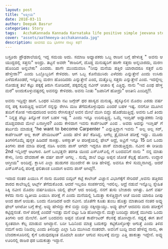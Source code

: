```yaml
---
layout: post
title: "ಆತ್ಮೀಯ"
date: 2018-03-11
author: Deepak Basrur
categories: Story
tags:	AcchaKannada Kannada Karnataka life positive simple jeevana story kathe village shortstory
cover: "assets/aathmeeya-acchakannada.jpg"
description: ಜೀವನದ ಬಿಡಿ ಭಾಗಗಳ ನಾಲ್ಕು ಕಥೆ!
---
```

<p align = "justify">ಬಸ್ರೂರು ಪ್ರೌಢಶಾಲೆಯಲ್ಲಿ ಇದ್ದ ಸಮಯ ಅದು. ಸಮಾಜ ಅಧ್ಯಾಪಕರು ಒಬ್ಬ ರಾಜನ ಬಗ್ಗೆ ಹೇಳುತ್ತ " ಅವನು ಆ ಯುದ್ದದಲ್ಲಿ ಸತ್ತನು" ಅಂದ್ರು. ತಟ್ಟನೆ ಅವರೇ "ರಾಜರಿಗೆ, ದೊಡ್ಡ ಮನುಷ್ಯರಿಗೆ ಹಾಗೇ ಸತ್ತರು ಅನ್ನಬಾರದು, ಮರಣ ಹೊಂದಿದ  ಅನ್ನಬೇಕು" ಎಂದರು. ಹಾಗೇ ಮುಂದುವರಿಸಿ "ನೀವು ಮನೆಯ ಹತ್ತಿರ ಯಾರಾದರೂ ಸತ್ತರೆ ಏನು ಹೇಳ್ತೀರಾ?" ಎಂದು ಒಬ್ಬೊಬ್ಬರಿಗೆ ಕೇಳಿದರು. ಆಗ ಒಬ್ಬ ಕೊನೆಯುಸಿರು ಎಳೆದರು ಎನ್ನುತ್ತೇನೆ ಎಂದು ಉಸಿರು ಎಳೆದುಕೊಂಡರೆ, ಇನ್ನೂಬ್ಬ ಮರಣ ಹೊಂದಿದರು ಎನ್ನುತ್ತೇನೆ ಎಂದ, ಮತ್ತೊಬ್ಬ ಸತ್ತರು ಎನ್ನುತ್ತೇನೆ ಎಂದ. ಇದನ್ನೇಲ್ಲ ನೋಡುತ್ತ ತಲೆ ಕೆಟ್ಟು ಪಕ್ಕಕ್ಕೆ ತಿರುಗಿ ನೋಡಿದರೆ, ಪಕ್ಕದಲ್ಲಿದ್ದ ನವೀನ್ ಆಚಾರಿ ಕೈ ಎತ್ತಿದ್ದ. ನಾನು "ಇವ ಎಂಥ ಹೇಳ್ತ ಮರೆ" ಅಂದುಕೊಳ್ಳುವಷ್ಟರಲ್ಲಿ ಅವನನ್ನು ಕೇಳಿದರು. ಅವನು ನಿಂತು "ಜಪಾನಿಗೆ ಹೋದ್ರು" ಅಂತೀನಿ ಎಂದಿದ್ದ!!.</p>

<p align = "justify">ಅವನು ಇದ್ದಿದ್ದೇ ಹಾಗೆ. ಒಂಥರ ಸಿನಿಮಾ ನಟ ಜಗ್ಗೇಶ್ ಥರ ಹಾಸ್ಯದ ಮನುಷ್ಯ. ಹೈಸ್ಕೂಲಿನ ಮೊದಲ ಎರಡು ವರ್ಷ ನನ್ನ ಪಕ್ಕ ಕೂರುತ್ತಿದ್ದ ಅವನಿಗೆ ನನ್ನನ್ನು ರೇಗಿಸಿ ಮಜ ತೆಗೆದುಕೊಳ್ಳುವುದು ಎಂದರೆ ಬಹಳ ಇಷ್ಟ. ನನಗೋ ಮೂಗಿನ ತುದಿಗೆ ಕೋಪ ಇರುವುದರಿಂದ ಅವನು ರೇಗಿಸುತ್ತಲೆ ಅವನ ಮೇಲೆ ಮುಗಿ ಬಿದ್ದು ಹೊಡೆಯುತ್ತಿದ್ದೆ. ಅವನು ಒದೆ ತಿಂದು " ನಿನ್ನತ್ರ  ಪೆಟ್ಟು ತಿನ್ನೋಕೆ ನಂಗೆ ಬಹಳ ಇಷ್ಟ " ಎಂದು ಇನ್ನೂ ಉರಿಸುತ್ತಿದ್ದ. ಒಮ್ಮೆ ಇಂಗ್ಲಿಷ್ ಅಧ್ಯಾಪಕರು ನೀವು ದೊಡ್ಡವರಾದ ಮೇಲೆ ಏನಾಗ್ತೀರ? ಎಂದು ಕೇಳಿದಾಗ ಇವನು ಕಾರ್ಪೆಂಟರ್  ಎಂದ . ಅವರು ಅದನ್ನು ಇಂಗ್ಲಿಷ್ ಗೆ ತರ್ಜುಮೆ ಮಾಡುತ್ತ "he want to become Carpenter " ಎನ್ನುತ್ತಿದ್ಧಾಗ ಇವನು " ಅಲ್ಲ ಅಲ್ಲ ಸರ್, ಕಾರ್ಪೆಂಟರ್ ಅಲ್ಲ ಕಾರ್ ಪೇಯಿಂಟರ್" ಎಂದು ಹೇಳಿ ತಲೆ ಕೆಡಿಸಿದ್ದ. ಆಗೆಲ್ಲ ತ್ರೈಮಾಸಿಕ ಪರೀಕ್ಷೆ ಇಧ್ವು. ಮೂರು ತಿಂಗಳಿಗೊಮ್ಮೆ ಪುಸ್ತಕ ಹಿಡಿದರೆ ಸಾಕಿತ್ತು. ಅಕಸ್ಮಾತ್ ಆ ಪರೀಕ್ಷೆಯಲ್ಲಿ ಫೇಲ್ ಆದ್ರೆ, ಅವ್ರಿಗೆ ಇನ್ನೂ 15 ದಿನ ಒಂದು ತಿಂಗಳು ಪಾಠ ಮಾಡಿ ಪರೀಕ್ಷೆ ನಡಿಸಿ ಅವರು ಪಾಸ್ ಆಗದೇ ಇದ್ದರೂ ಪಾಸ್ ಮಾಡುತ್ತಿದ್ದರು. ನವೀನ ಈ ರೀತಿಯ 2nd ಇನ್ನಿಂಗ್ಸ್ ಆಟಗಾರ. ಹೀಗೆ ಒಂಭತ್ತನೇ ತರಗತಿ ಯಿಂದ ಎಸ್ಎಸ್ಎಲ್ಸಿ ಗೆ ಬಂದವನಿಗೆ ನಾನು " ನನ್ನ ಮಾತು ಕೇಳು, ನೀನು ದೇವರಾಣೆ ಈ ವರ್ಷ ಪಾಸ್ ಆಗಲ್ಲ . ಸುಮ್ನೆ ಶಾಲೆ ಬಿಟ್ಟು ಅಪ್ಪನ ಜೋತೆ ಕೆಲ್ಸಕ್ಕೆ ಹೋಗು. ಉದ್ದಾರ ಆಗ್ತೀಯ" ಅಂದಿದ್ದೆ. ಕ್ಲಾಸಿನ ಎಲ್ಲಾ ಹುಡುಗರ ಮುಂದೇನೆ ಈ ರೀತಿ ಹೇಳಿದ್ದೆ. ಅವನೂ ಕೇಳಿ ಸುಮ್ಮನಾಗಿದ್ದ. ಆದರೆ ಎಸ್ಎಸ್ಎಲ್ಸಿ ಪರೀಕ್ಷೆ ಫಲಿತಾಂಶ ಬಂದಾಗ ಅವನು ಪಾಸ್ ಆಗಿದ್ದ!!.</p>

<p align = "justify">ಇದಾದ ನಂತರ ಪಿಯುಸಿ ಗೆ ನಾನು ದೂರದ ಬಿದ್ಕಲ್ ಕಟ್ಟೆ ಕಾಲೇಜ್ ವಿಜ್ಞಾನ ವಿಭಾಗಕ್ಕೆಗೆ ಸೇರಿದರೆ ,ಅವನು ಹತ್ತಿರದ ಶಾರದ ಕಾಲೇಜ್ನಲ್ಲಿ ಆರ್ಟ್ಸ್ ತೆಗೆದುಕೊಂಡ. ಆದರೆ ಇಬ್ಬರೂ ಸಂಪರ್ಕದಲ್ಲಿ ಇರಲಿಲ್ಲ. ಆದ್ರೆ ನಡುವೆ ಇನ್ನೊಬ್ಬ ಸ್ನೇಹಿತ ಸಿಕ್ಕಿ ನವೀನ ಮೊದಲ ವರ್ಷಪಿಯುಸಿ ಯಲ್ಲಿ ಫೇಲ್ ಆದ ಅಂದಿದ್ದ. ನನಗೆ ತುಸು ಬೇಜಾರು ಆಗಿತ್ತು. ಹೀಗೆ ವರ್ಷ ಕಳೆದು ನಾನು ದ್ವಿತೀಯ ಪಿಯುಸಿ ಪರೀಕ್ಷೆ ಗೆ ಎಂದು ಮನೆಯಲ್ಲಿ ಓದುತ್ತಾ ಕುಳಿತ್ತಿದ್ಧಾಗ ಆಚೆ ಯಿಂದ ಯಾರೂ ದೀಪು ಅಂದ ಹಾಗೆ ಆಯಿತು. ಬಂದು ನೋಡಿದರೆ ಅದೇ ನವೀನ. ಜೊತೆಗೇ ಕೂತು ತುಂಬ ಹೊತ್ತು ಮಾತಾಡಿದ ನಂತರ ಅವ್ನು ಫೇಲ್ ಆಗಿರೋ ಬಗ್ಗೆ ಕೇಳ್ದೆ. ಅವ್ನು ಹೇಳಿದ್ದು ಕೇಳಿ ಬಿದ್ದು ಬಿದ್ದು ನಕ್ಕೀದ್ದಾಯ್ತು. ಅವ್ನು ಫೇಲ್ ಆದವನು ಮರು ಪರೀಕ್ಷೆಗೆ ಕಟ್ಟಿದ್ದನಂತೆ.  ನಾಳೆ ಪರೀಕ್ಷೆ ಎಂದರೆ ಇವತ್ತು ಮನೆ ಬಿಟ್ಟು ಓಡಿ ಹೋಗಿದ್ದಾನೆ. ಮತ್ತೇ ಬಂದಿದ್ದು ಪರೀಕ್ಷೆ ಮುಗಿದು ಒಂದು ತಿಂಗಳು ಆದ ಮೇಲೆನೆ. ಹೀಗೆ ಬಂದವನು ಅಪ್ಪನ ಜೋತೆ ಕಾರ್ಪೆಂಟರ್  ಕೆಲಸಕ್ಕೆ ಹೋಗಿದ್ದಾನೆ. ಸಧ್ಯಕ್ಕೆ ಈಗ ತಾನೆ ಸ್ವಂತವಾಗಿ ಕೆಲ್ಸ ಮಾಡುವ ಆಗಿದ್ದಾನೆ. ಬರೀ ಓದಿನಿಂದ ಮಾತ್ರ ಬದುಕನ್ನು ಕಟ್ಟಿಕೊಳ್ಳೋಕ್ಕೇ ಆಗುತ್ತೆ ಎಂದು ತಿಳಿದ ನಮಗೆ ಅದು ನಿಜವಲ್ಲ ಎಂದು ತಿಳಿದಿದ್ದು ಎಲ್ಲಾ ಓದಿ ಮುಗಿಸಿದ ನಂತರವೇ. ಅವನಿಗೆ ಬುದ್ದಿ ವಾದ ಹೇಳಿದ್ದ ನಾನು, ಈ ಬೆಂದಕಾಳೂರಿನಲ್ಲಿ ಕೈಗೆ ಬರುವುದಕ್ಕಿಂತ ಮೊದಲೇ ಖರ್ಚು ಆಗುವ ಸಂಬಳಕ್ಕೆ ಮಣ್ಣು ಎತ್ತಿ ಹಾಕುತ್ತಾ ಇದ್ದೇನೆ. ಅವ್ನು ಊರಿನಲ್ಲಿ ರಾಜರ ಥರ ಬದುಕುತ್ತಾ ಇದ್ದಾನೆ.</p>
